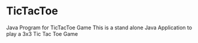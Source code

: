# TicTacToe
Java Program for TicTacToe Game
This is a stand alone Java Application to play a 3x3 Tic Tac Toe Game
